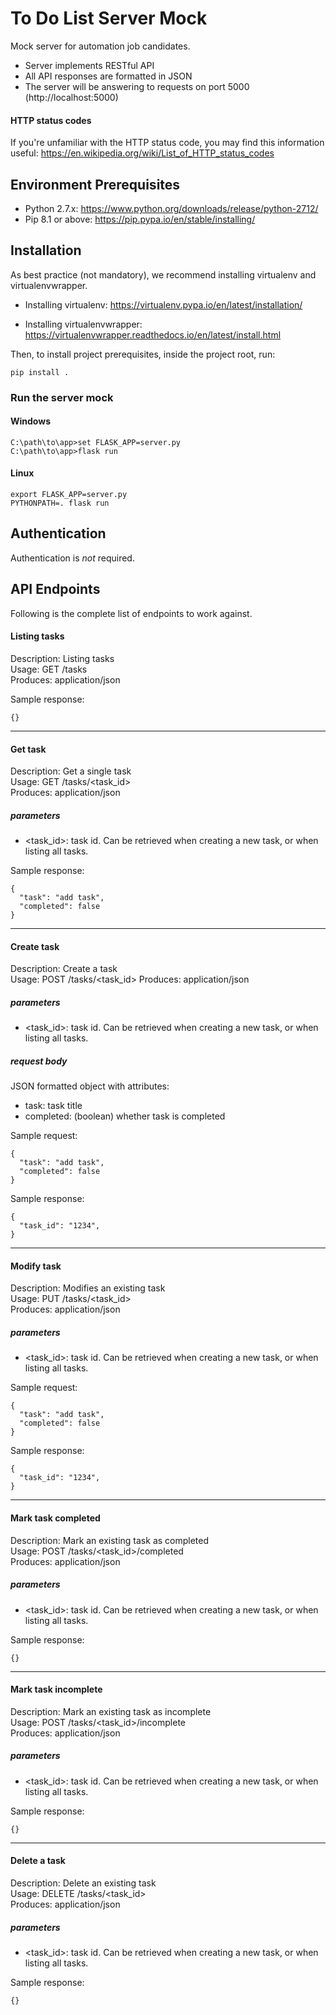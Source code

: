 # To Do List Server Mock
Mock server for automation job candidates.

- Server implements RESTful API
- All API responses are formatted in JSON
- The server will be answering to requests on port 5000 (http://localhost:5000)


#### HTTP status codes
If you're unfamiliar with the HTTP status code, you may find this information useful: https://en.wikipedia.org/wiki/List_of_HTTP_status_codes

## Environment Prerequisites #
- Python 2.7.x: https://www.python.org/downloads/release/python-2712/
- Pip 8.1 or above: https://pip.pypa.io/en/stable/installing/


## Installation #
As best practice (not mandatory), we recommend installing virtualenv and virtualenvwrapper.

- Installing virtualenv: https://virtualenv.pypa.io/en/latest/installation/

- Installing virtualenvwrapper: https://virtualenvwrapper.readthedocs.io/en/latest/install.html

Then, to install project prerequisites, inside the project root, run:
```
pip install .
```
### Run the server mock
#### Windows
```buildoutcfg
C:\path\to\app>set FLASK_APP=server.py
C:\path\to\app>flask run
```

#### Linux
```buildoutcfg
export FLASK_APP=server.py
PYTHONPATH=. flask run
```


## Authentication
Authentication is *not* required.


## API Endpoints
Following is the complete list of endpoints to work against.


#### Listing tasks
Description: Listing tasks  
Usage: GET /tasks  
Produces: application/json

Sample response:
```buildoutcfg
{}
```
---
#### Get task
Description: Get a single task  
Usage: GET /tasks/<task_id>  
Produces: application/json  

##### parameters
- <task_id>: task id. Can be retrieved when creating a new task, or when 
listing all tasks.

Sample response:
```buildoutcfg
{
  "task": "add task",
  "completed": false
}
```
---
#### Create task
Description: Create a task  
Usage: POST /tasks/<task_id> 
Produces: application/json  

##### parameters
- <task_id>: task id. Can be retrieved when creating a new task, or when 
listing all tasks.
##### request body
JSON formatted object with attributes:
- task: task title
- completed: (boolean) whether task is completed

Sample request:
```buildoutcfg
{
  "task": "add task",
  "completed": false
}
```

Sample response:
```buildoutcfg
{
  "task_id": "1234",
}
```
---
#### Modify task
Description: Modifies an existing task   
Usage: PUT /tasks/<task_id>  
Produces: application/json 

##### parameters
- <task_id>: task id. Can be retrieved when creating a new task, or when 
listing all tasks.

Sample request:
```buildoutcfg
{
  "task": "add task",
  "completed": false
}
```

Sample response:
```buildoutcfg
{
  "task_id": "1234",
}
```
---
#### Mark task completed
Description: Mark an existing task as completed  
Usage: POST /tasks/<task_id>/completed  
Produces: application/json 

##### parameters
- <task_id>: task id. Can be retrieved when creating a new task, or when 
listing all tasks. 

Sample response:
```buildoutcfg
{}
```

---
#### Mark task incomplete
Description: Mark an existing task as incomplete    
Usage: POST /tasks/<task_id>/incomplete  
Produces: application/json 

##### parameters
- <task_id>: task id. Can be retrieved when creating a new task, or when 
listing all tasks.

Sample response:
```buildoutcfg
{}
```

---
#### Delete a task
Description: Delete an existing task     
Usage: DELETE /tasks/<task_id>  
Produces: application/json 

##### parameters
- <task_id>: task id. Can be retrieved when creating a new task, or when 
listing all tasks.

Sample response:
```buildoutcfg
{}
```

